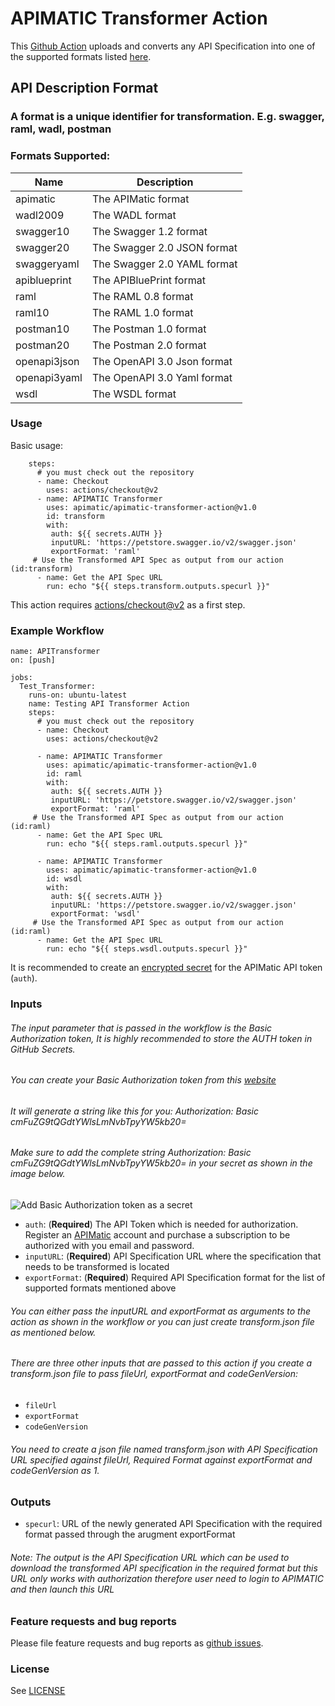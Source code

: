 # APIMATIC Transformer Action

This [Github Action](https://github.com/actions) uploads and converts any API Specification into one of the supported formats listed [here](https://www.apimatic.io/transformer/#supported-formats).

## API Description Format
### A format is a unique identifier for transformation. E.g. swagger, raml, wadl, postman

### Formats Supported:

|Name |Description|
|---	|---	|
|apimatic|The APIMatic format|
|wadl2009|The WADL format|
|swagger10|The Swagger 1.2 format|
|swagger20|The Swagger 2.0 JSON format|
|swaggeryaml|The Swagger 2.0 YAML format|
|apiblueprint|The APIBluePrint format|
|raml|The RAML 0.8 format|
|raml10|The RAML 1.0 format|
|postman10|The Postman 1.0 format|
|postman20|The Postman 2.0 format|
|openapi3json|The OpenAPI 3.0 Json format|
|openapi3yaml|The OpenAPI 3.0 Yaml format|
|wsdl|The WSDL format|

### Usage

Basic usage:
```
    steps:
      # you must check out the repository
      - name: Checkout
        uses: actions/checkout@v2
      - name: APIMATIC Transformer
        uses: apimatic/apimatic-transformer-action@v1.0
        id: transform
        with:
         auth: ${{ secrets.AUTH }}
         inputURL: 'https://petstore.swagger.io/v2/swagger.json'
         exportFormat: 'raml'
     # Use the Transformed API Spec as output from our action (id:transform)
      - name: Get the API Spec URL
        run: echo "${{ steps.transform.outputs.specurl }}"
```

This action requires [actions/checkout@v2](https://github.com/actions/checkout) as a first step.

### Example Workflow

```
name: APITransformer
on: [push]

jobs:
  Test_Transformer:
    runs-on: ubuntu-latest
    name: Testing API Transformer Action
    steps:
      # you must check out the repository
      - name: Checkout
        uses: actions/checkout@v2
        
      - name: APIMATIC Transformer
        uses: apimatic/apimatic-transformer-action@v1.0
        id: raml
        with:
         auth: ${{ secrets.AUTH }}
         inputURL: 'https://petstore.swagger.io/v2/swagger.json'
         exportFormat: 'raml'
     # Use the Transformed API Spec as output from our action (id:raml)
      - name: Get the API Spec URL
        run: echo "${{ steps.raml.outputs.specurl }}"
        
      - name: APIMATIC Transformer
        uses: apimatic/apimatic-transformer-action@v1.0
        id: wsdl
        with:
         auth: ${{ secrets.AUTH }}
         inputURL: 'https://petstore.swagger.io/v2/swagger.json'
         exportFormat: 'wsdl'
     # Use the Transformed API Spec as output from our action (id:raml)
      - name: Get the API Spec URL
        run: echo "${{ steps.wsdl.outputs.specurl }}"

```

It is recommended to create an [encrypted secret](https://help.github.com/en/actions/automating-your-workflow-with-github-actions/creating-and-using-encrypted-secrets) for the APIMatic API token (`auth`).

### Inputs

###### The input parameter that is passed in the workflow is the Basic Authorization token, It is highly recommended to store the AUTH token in GitHub Secrets.
###### You can create your Basic Authorization token from this [website](https://www.blitter.se/utils/basic-authentication-header-generator/)
###### It will generate a string like this for you: Authorization: Basic cmFuZG9tQGdtYWlsLmNvbTpyYW5kb20=
###### Make sure to add the complete string Authorization: Basic cmFuZG9tQGdtYWlsLmNvbTpyYW5kb20= in your secret as shown in the image below.

![Add Basic Authorization token as a secret](https://cdn-images-1.medium.com/max/800/1*KGipCwDXL7ZHhU3qBvWhaQ.png "Add Basic Authorization token as a secret")

* `auth`: (**Required**) The API Token which is needed for authorization. Register an [APIMatic](https://www.apimatic.io/account/register) account and purchase a subscription to be authorized with you email and password.
* `inputURL`: (**Required**) API Specification URL where the specification that needs to be transformed is located
* `exportFormat`: (**Required**) Required API Specification format for the list of supported formats mentioned above

###### You can either pass the inputURL and exportFormat as arguments to the action as shown in the workflow or you can just create transform.json file as mentioned below.

###### There are three other inputs that are passed to this action if you create a transform.json file to pass fileUrl, exportFormat and codeGenVersion:
* `fileUrl`
* `exportFormat`
* `codeGenVersion`

###### You need to create a json file named transform.json with API Specification URL specified against fileUrl, Required Format against exportFormat and codeGenVersion as 1.

### Outputs

* `specurl`: URL of the newly generated API Specification with the required format passed through the arugment exportFormat

###### Note: The output is the API Specification URL which can be used to download the transformed API specification in the required format but this URL only works with authorization therefore user need to login to APIMATIC and then launch this URL

### Feature requests and bug reports

Please file feature requests and bug reports as [github issues](https://github.com/mujjazi/apimatic-transformer-action/issues).

### License

See [LICENSE](LICENSE)
